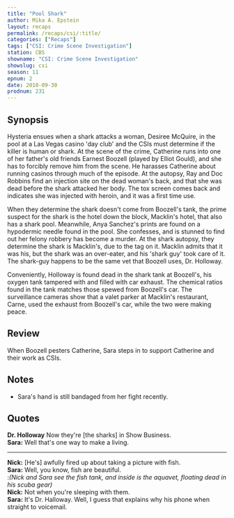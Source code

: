 ```yaml
---
title: "Pool Shark"
author: Mika A. Epstein
layout: recaps
permalink: /recaps/csi/:title/
categories: ["Recaps"]
tags: ["CSI: Crime Scene Investigation"]
station: CBS
showname: "CSI: Crime Scene Investigation"
showslug: csi
season: 11
epnum: 2
date: 2010-09-30
prodnum: 231
---
```


## Synopsis

Hysteria ensues when a shark attacks a woman, Desiree McQuire, in the pool at a Las Vegas casino 'day club' and the CSIs must determine if the killer is human or shark. At the scene of the crime, Catherine runs into one of her father's old friends Earnest Boozell (played by Elliot Gould), and she has to forcibly remove him from the scene. He harasses Catherine about running casinos through much of the episode. At the autopsy, Ray and Doc Robbins find an injection site on the dead woman's back, and that she was dead before the shark attacked her body. The tox screen comes back and indicates she was injected with heroin, and it was a first time use.

When they determine the shark doesn't come from Boozell's tank, the prime suspect for the shark is the hotel down the block, Macklin's hotel, that also has a shark pool. Meanwhile, Anya Sanchez's prints are found on a hypodermic needle found in the pool. She confesses, and is stunned to find out her felony robbery has become a murder. At the shark autopsy, they determine the shark is Macklin's, due to the tag on it. Macklin admits that it was his, but the shark was an over-eater, and his 'shark guy' took care of it. The shark-guy happens to be the same vet that Boozell uses, Dr. Holloway.

Conveniently, Holloway is found dead in the shark tank at Boozell's, his oxygen tank tampered with and filled with car exhaust. The chemical ratios found in the tank matches those spewed from Boozell's car. The surveillance cameras show that a valet parker at Macklin's restaurant, Carne, used the exhaust from Boozell's car, while the two were making peace.

## Review

When Boozell pesters Catherine, Sara steps in to support Catherine and their work as CSIs.

## Notes

* Sara's hand is still bandaged from her fight recently.

## Quotes

**Dr. Holloway** Now they're [the sharks] in Show Business.\
**Sara:** Well that's one way to make a living.

- - -

**Nick:** [He's] awfully fired up about taking a picture with fish.\
**Sara:** Well, you know, fish are beautiful.\
:*(Nick and Sara see the fish tank, and inside is the aquavet, floating dead in his scuba gear)*\
**Nick:** Not when you're sleeping with them.\
**Sara:** It's Dr. Halloway. Well, I guess that explains why his phone when straight to voicemail.
